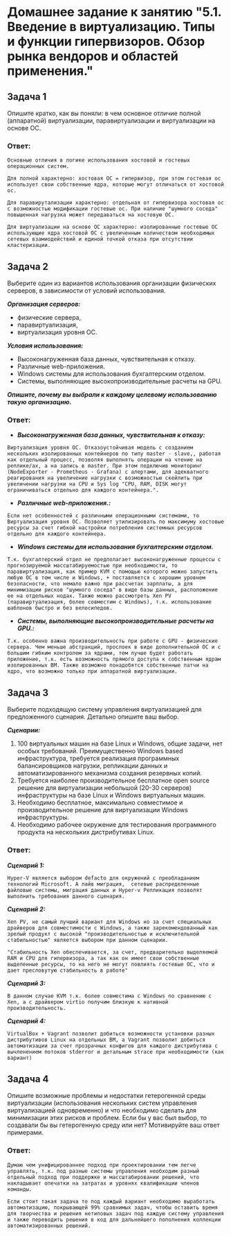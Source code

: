 # Домашнее задание к занятию "5.1. Введение в виртуализацию. Типы и функции гипервизоров. Обзор рынка вендоров и областей применения."


## Задача 1
Опишите кратко, как вы поняли: в чем основное отличие полной (аппаратной) виртуализации, паравиртуализации и виртуализации на основе ОС.

### Ответ:
```
Основные отличия в логике использования хостовой и гостевых операционных систем. 

Для полной характерно: хостовая ОС = гипервизор, при этом гостевая ос использует свои собственные ядра, которые могут отличаться от хостовой ос.

Для паравирутализации характерно: отдельная от гипервизора хостовая ос с возможностью модификации гостевые ос. При наличие "шумного соседа" повышенная нагрузка может передаваться на хостовую ОС. 

Для виртуализации на основе ОС характерно: изолированные гостевые ОС использующие ядра хостовой ОС с увеличенным количеством необходимых сетевых взамиодействий и единой точкой отказа при отсутствии кластеризации.
```

## Задача 2
Выберите один из вариантов использования организации физических серверов, в зависимости от условий использования.

***Организация серверов:***

+ физические сервера,
+ паравиртуализация,
+ виртуализация уровня ОС.

***Условия использования:***

+ Высоконагруженная база данных, чувствительная к отказу.
+ Различные web-приложения.
+ Windows системы для использования бухгалтерским отделом.
+ Системы, выполняющие высокопроизводительные расчеты на GPU.

***Опишите, почему вы выбрали к каждому целевому использованию такую организацию.***

### Ответ:

+ ***Высоконагруженная база данных, чувствительная к отказу:***
```
Виртуализация уровня ОС. Отказоустойчивая модель с созданием нескольких изолированных контейнеров по типу master - slave,, работая как отдельный процесс, позволяя выполнять операции на чтение на реплике/ах, а на запись в master. При этом подключив мониторинг (NodeExporter - Prometheus - Grafana) с алертами, для адекватного реагирования на увеличение нагрузки с возможностью скейлить при увеличении нагрузки на CPU и Sys log "CPU, RAM, DISK могут ограничиваться отдельно для каждого контейнера.". 
```

+ ***Различные web-приложения.:***
```
Если нет особенностей с различными операционными системами, то Виртуализация уровня ОС. Позволяет утилизировать по максимуму хостовые ресурсы за счет гибкой настройки потребления системных ресурсов отдельно для каждого контейнера.
```

+ ***Windows системы для использования бухгалтерским отделом.***
```
Т.к. бухгалтерский отдел не предполагает высоконагруженные процессы с прогнозируемой массштабируемостью при необходимости, то паравиртуализация, как пример KVM с помощью которого можно запустить любую ОС в том числе и Windows, + поставляется с хорошим уровнем безопасности, что немало важно при рассчетах зарплаты, а для минимизации рисков "шумного соседа" в виде базы данных, расположение ее на отдельных нодах. Также можно рассмотреть Xen PV (паравиртуализация, более совместим с Windows), т.к. использование шаблонов быстро и без велосипедов.
```

+ ***Системы, выполняющие высокопроизводительные расчеты на GPU.:***
```
Т.к. особенно важна производительность при работе с GPU - физические сервера. Чем меньше абстракций, прослоек в виде дополнительной ОС и с большим гибким контролем за ядрами, тем лучше будет работать приложение, т.к. есть возможность прямого доступа к собственным ядрам изолированных ВМ. Также возможно понадобятся собственные патчи на ядро, что возможно только при аппаратной виртуализации.
```



## Задача 3
Выберите подходящую систему управления виртуализацией для предложенного сценария. Детально опишите ваш выбор.

***Сценарии:***

1. 100 виртуальных машин на базе Linux и Windows, общие задачи, нет особых требований. Преимущественно Windows based инфраструктура, требуется реализация программных балансировщиков нагрузки, репликации данных и автоматизированного механизма создания резервных копий.
2. Требуется наиболее производительное бесплатное open source решение для виртуализации небольшой (20-30 серверов) инфраструктуры на базе Linux и Windows виртуальных машин.
3. Необходимо бесплатное, максимально совместимое и производительное решение для виртуализации Windows инфраструктуры.
4. Необходимо рабочее окружение для тестирования программного продукта на нескольких дистрибутивах Linux.

### Ответ:

***Сценарий 1:***
```
Hyper-V является выбором defacto для окружений с преобладанием технологий Microsoft. А лайв миграция,  сетевые распределенные файловые системы, миграция данных и Hyper-v Репликация позволят выполнить требования данного сценария.
```

***Сценарий 2:***
```
Xen PV, не самый лучший вариант для Windows но за счет специальных драйверов для совместимости с Windows, а также зарекомендованный как зрелый продукт с высокой "производительностью и исключительной стабильностью" является выбором при данном сценарии.

"Стабильность Xen обеспечивается, за счет, предварительно выделяемой RAM и CPU для гипервизора, а так как он имеет свои собственные выделенные ресурсы, то на него не могут повлиять гостевые ОС, что и дает пресловутую стабильность в работе"
```

***Сценарий 3:***
```
В данном случае KVM т.к. более совместима с Windows по сравнению с Xen, а с драйвером virtio получим близкую к нативной производительность.
```

***Сценарий 4:***
```
VirtualBox + Vagrant позволит добиться возможности установки разных дистрибутивов Linux на отдельных ВМ, а Vagrant позволит добиться автоматизации за счет прозрачных конфигов для каждого дистрибутива с вычленением потоков stderror и детальным strace при необходимости (как вариант)
```

## Задача 4
Опишите возможные проблемы и недостатки гетерогенной среды виртуализации (использования нескольких систем управления виртуализацией одновременно) и что необходимо сделать для минимизации этих рисков и проблем. Если бы у вас был выбор, то создавали бы вы гетерогенную среду или нет? Мотивируйте ваш ответ примерами.

### Ответ:

```
Думаю чем унифицированнее подход при проектировании тем легче управлять, т.к. под разные системы управления необходим разный отдельный подход при поддержке и массштабировании решений, что накладывает опечатки на затратах и уровнях квалификации членов команды. 

Если стоит такая задача то под каждый вариант необходимо выработать автоматизацию, покрывающей 99% сравнимых задач, чтобы оставить время для творчества и решения нетиповых задач под каждую систему управления и также переводить решения в код для дальнейшего пополнения коллекции автоматизированных решений.
```
